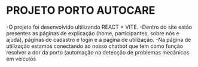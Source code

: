 # PROJETO PORTO AUTOCARE 

-O projeto foi desenvolvido ultilizando REACT + VITE.
-Dentro do site estão presentes as páginas de explicação (home, participantes, sobre nós e ajuda), páginas de cadastro e login e a página de utilização.
-Na página de utilização estamos conectando ao nosso chatbot que tem como função resolver a dor da porto (automação na detecção de problemas mecânicos em veículos 
